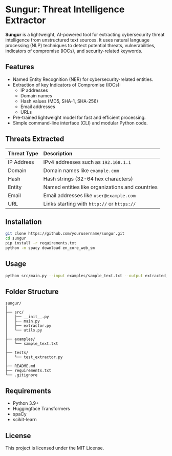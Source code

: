 # Sungur: Threat Intelligence Extractor

**Sungur** is a lightweight, AI-powered tool for extracting cybersecurity threat intelligence from unstructured text sources. It uses natural language processing (NLP) techniques to detect potential threats, vulnerabilities, indicators of compromise (IOCs), and security-related keywords.

## Features
- Named Entity Recognition (NER) for cybersecurity-related entities.
- Extraction of key Indicators of Compromise (IOCs):
  - IP addresses
  - Domain names
  - Hash values (MD5, SHA-1, SHA-256)
  - Email addresses
  - URLs
- Pre-trained lightweight model for fast and efficient processing.
- Simple command-line interface (CLI) and modular Python code.

## Threats Extracted

| Threat Type | Description |
|:---|:---|
| IP Address | IPv4 addresses such as `192.168.1.1` |
| Domain | Domain names like `example.com` |
| Hash | Hash strings (32-64 hex characters) |
| Entity | Named entities like organizations and countries |
| Email | Email addresses like `user@example.com` |
| URL | Links starting with `http://` or `https://` |

## Installation

```bash
git clone https://github.com/yourusername/sungur.git
cd sungur
pip install -r requirements.txt
python -m spacy download en_core_web_sm
```

## Usage

```bash
python src/main.py --input examples/sample_text.txt --output extracted_threats.json
```

## Folder Structure

```
sungur/
│
├── src/
│   ├── __init__.py
│   ├── main.py
│   ├── extractor.py
│   └── utils.py
│
├── examples/
│   └── sample_text.txt
│
├── tests/
│   └── test_extractor.py
│
├── README.md
├── requirements.txt
└── .gitignore
```

## Requirements

- Python 3.9+
- Huggingface Transformers
- spaCy
- scikit-learn

## License

This project is licensed under the MIT License.
